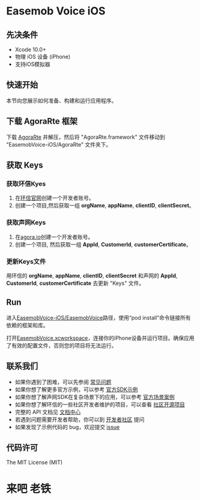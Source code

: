 # Easemob Voice iOS

## 先决条件
- Xcode 10.0+
- 物理 iOS 设备 (iPhone)
- 支持iOS模拟器
## 快速开始
本节向您展示如何准备、构建和运行应用程序。

## 下载 AgoraRte 框架
下载 [AgoraRte](https://github.com/AgoraIO-Usecase/AgoraVoice/releases/download/ios_1.1.0/AgoraRte.framework.zip) 并解压，然后将 "AgoraRte.framework" 文件移动到 "EasemobVoice-iOS/AgoraRte" 文件夹下。

## 获取 Keys
### 获取环信Kyes
1. 在[环信官网](https://console.easemob.com/user/register)创建一个开发者账号。
2. 创建一个项目,然后获取一组 **orgName**, **appName**, **clientID**, **clientSecret**。 

### 获取声网Keys
1. 在[agora.io](https://dashboard.agora.io/signin/)创建一个开发者账号。
2. 创建一个项目,  然后获取一组 **AppId**, **CustomerId**, **customerCertificate**。 

### 更新Keys文件
用环信的 **orgName**, **appName**, **clientID**, **clientSecret** 和声网的 **AppId**, **CustomerId**, **customerCertificate** 去更新 "Keys" 文件。

## Run
进入[EasemobVoice-iOS/EasemobVoice](https://github.com/easemob/EasemobVoice/tree/dev/EasemobVoice_iOS/EaseMobVoice/EaseMobVoice)路径，使用“pod install”命令链接所有依赖的框架和库。

打开[EasemobVoice.xcworkspace](https://github.com/easemob/EasemobVoice/tree/dev/EasemobVoice_iOS/EaseMobVoice/EaseMobVoice.xcworkspace)，连接你的iPhone设备并运行项目。确保应用了有效的配置文件，否则您的项目将无法运行。

## 联系我们

- 如果你遇到了困难，可以先参阅 [常见问题](https://docs-im.easemob.com/)
- 如果你想了解更多官方示例，可以参考 [官方SDK示例](https://www.easemob.com/download/im)
- 如果你想了解声网SDK在复杂场景下的应用，可以参考 [官方场景案例](https://www.easemob.com/download/demo)
- 如果你想了解环信的一些社区开发者维护的项目，可以查看 [社区开源项目](https://www.imgeek.org/code/)
- 完整的 API 文档见 [文档中心](https://docs-im.easemob.com/) 
- 若遇到问题需要开发者帮助，你可以到  [开发者社区](https://www.imgeek.org/) 提问 
- 如果发现了示例代码的 bug，欢迎提交 [issue](https://github.com/easemob/EasemobVoice/issues)

## 代码许可
The MIT License (MIT)

# 来吧 老铁

